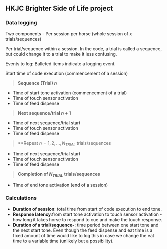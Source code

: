 ## HKJC Brighter Side of Life project

### Data logging

Two components - Per session per horse (whole session of x trials/sequences)

Per trial/sequence within a session. In the code, a trial is called a
sequence, but could change it to a trial to make it less confusing.

Events to log: Bulleted items indicate a logging event.

Start time of code execution (commencement of a session)

> **Sequence (Trial) $n$**

- Time of start tone activation (commencement of a trial)
- Time of touch sensor activation
- Time of feed dispense

> **Next sequence/trial $n+1$**

- Time of next sequence/trial start
- Time of touch sensor activation
- Time of feed dispense

> **Repeat $n = 1, 2, \ldots, N_{TRIAL}$ trials/sequences

- Time of next sequence/trial start
- Time of touch sensor activation
- Time of feed dispense

> **Completion of $N_{TRIAL}$ trials/sequences**

- Time of end tone activation (end of a session)

### Calculations

- **Duration of session**: total time from start of code execution to end tone.
- **Response latency**:from start tone activation to touch sensor
activation - how long it takes horse to respond to cue and make the touch
response.
- **Duration of a trial/sequence-**: time period between one start tone and
the next start tone. Even though the feed dispense and eat time is a
fixed amount of time would like to log this in case we change the eat
time to a variable time (unlikely but a possibility).
